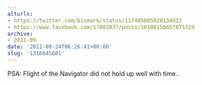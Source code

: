 ```yaml
---
alturls:
- https://twitter.com/bismark/status/117485085028134912
- https://www.facebook.com/17803937/posts/10100158657875319
archive:
- 2011-09
date: '2011-09-24T06:26:41+00:00'
slug: '1316845601'
---
```


PSA: Flight of the Navigator did not hold up well with time..

